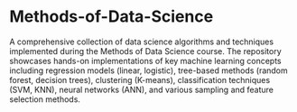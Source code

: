 # Methods-of-Data-Science
A comprehensive collection of data science algorithms and techniques implemented during the Methods of Data Science course. The repository showcases hands-on implementations of key machine learning concepts including regression models (linear, logistic), tree-based methods (random forest, decision trees), clustering (K-means), classification techniques (SVM, KNN), neural networks (ANN), and various sampling and feature selection methods.
